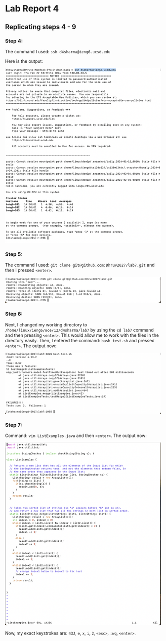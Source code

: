 # Lab Report 4

## Replicating steps 4 - 9

### Step 4:
The command I used: `ssh d4sharma@ieng6.ucsd.edu`

Here is the output:

![Image](SS1.png)

### Step 5:
The command I used: `git clone git@github.com:Dhruv2027/lab7.git` and then I pressed `<enter>`.

![Image](SS2.png)

### Step 6:
Next, I changed my working directory to `/home/linux/ieng6/oce/12/d4sharma/lab7` by using the `cd lab7` command and then pressing `<enter>`. This would allow me to work with the files in the directory easily. Then, I entered the command: `bash test.sh` and pressed `<enter>`. The output now:

![Image](SS3.png)

### Step 7:
Command: `vim ListExamples.java` and then `<enter>`. The output now: 

![Image](SS4.png)

Now, my exact keystrokes are: `43J`, `e`, `x`, `i`, `2`, `<esc>`, `:wq`, `<enter>`.
